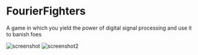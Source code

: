 # FourierFighters
A game in which you yield the power of digital signal processing and use it to banish foes

![screenshot](https://i.imgur.com/I1gWUce.png)
![screenshot2](https://i.imgur.com/LHYEevw.jpg)
